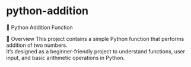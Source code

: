# python-addition
🧮 Python Addition Function

📖 Overview
This project contains a simple Python function that performs addition of two numbers.  
It’s designed as a beginner-friendly project to understand functions, user input, and basic arithmetic operations in Python.

